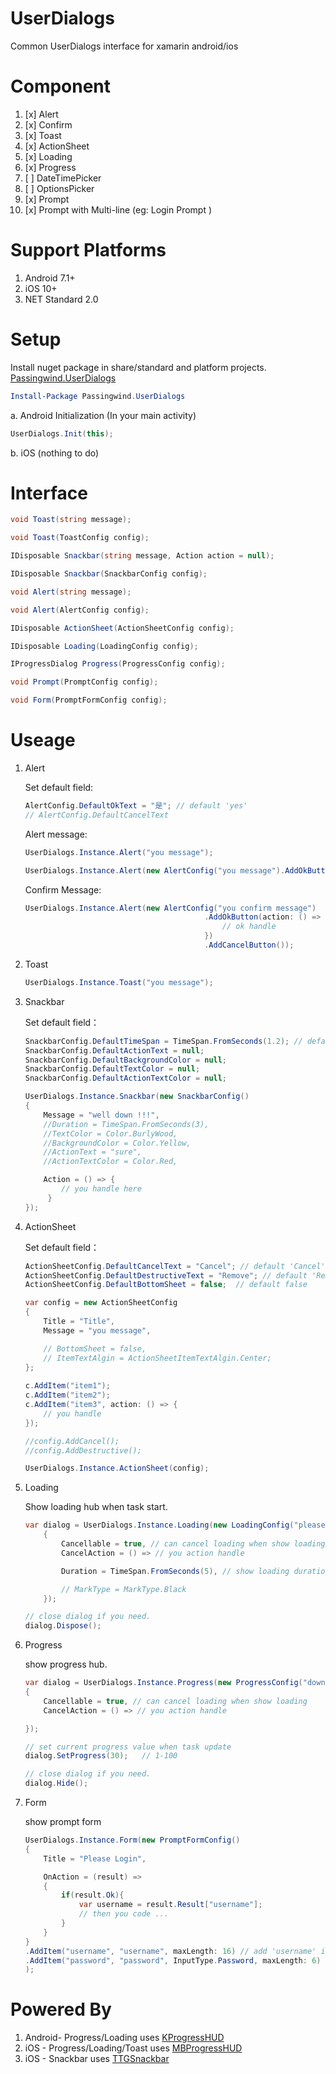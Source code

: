 
# UserDialogs

Common UserDialogs interface for xamarin android/ios

# Component

1.  [x] Alert
2.  [x] Confirm
3.  [x] Toast
4.  [x] ActionSheet
5.  [x] Loading
6.  [x] Progress
7.  [ ] DateTimePicker
8.  [ ] OptionsPicker
9.  [x] Prompt
10. [x] Prompt with Multi-line (eg: Login Prompt ) 

# Support Platforms

1. Android 7.1+
2. iOS 10+
3. NET Standard 2.0

# Setup

Install nuget package in share/standard and platform projects. [Passingwind.UserDialogs](https://www.nuget.org/packages/Passingwind.UserDialogs/)

~~~~ powershell
Install-Package Passingwind.UserDialogs
~~~~

a. Android Initialization (In your main activity)  

~~~~ csharp
UserDialogs.Init(this);
~~~~

b. iOS (nothing to do)

# Interface

~~~~ csharp
void Toast(string message);

void Toast(ToastConfig config);

IDisposable Snackbar(string message, Action action = null);

IDisposable Snackbar(SnackbarConfig config);

void Alert(string message);

void Alert(AlertConfig config);

IDisposable ActionSheet(ActionSheetConfig config);

IDisposable Loading(LoadingConfig config);

IProgressDialog Progress(ProgressConfig config);

void Prompt(PromptConfig config);

void Form(PromptFormConfig config);

~~~~

# Useage

1. Alert

    Set default field:

    ~~~~ csharp
    AlertConfig.DefaultOkText = "是"; // default 'yes'
    // AlertConfig.DefaultCancelText
    ~~~~

    Alert message:

    ~~~~ csharp
    UserDialogs.Instance.Alert("you message");

    UserDialogs.Instance.Alert(new AlertConfig("you message").AddOkButton());
    ~~~~

    Confirm Message:

    ~~~~ csharp
    UserDialogs.Instance.Alert(new AlertConfig("you confirm message")
                                            .AddOkButton(action: () => {
                                                // ok handle
                                            })
                                            .AddCancelButton());
    ~~~~

2. Toast
  
    ~~~~ csharp
    UserDialogs.Instance.Toast("you message");
    ~~~~

3. Snackbar

    Set default field：

    ~~~~ csharp
    SnackbarConfig.DefaultTimeSpan = TimeSpan.FromSeconds(1.2); // default 1.2s
    SnackbarConfig.DefaultActionText = null;
    SnackbarConfig.DefaultBackgroundColor = null;
    SnackbarConfig.DefaultTextColor = null;
    SnackbarConfig.DefaultActionTextColor = null;
    ~~~~
  
    ~~~~ csharp
    UserDialogs.Instance.Snackbar(new SnackbarConfig()
    {
        Message = "well down !!!",
        //Duration = TimeSpan.FromSeconds(3),
        //TextColor = Color.BurlyWood,
        //BackgroundColor = Color.Yellow,
        //ActionText = "sure",
        //ActionTextColor = Color.Red,

        Action = () => {
            // you handle here
         }
    });
    ~~~~

4. ActionSheet

    Set default field：

    ~~~~ csharp
    ActionSheetConfig.DefaultCancelText = "Cancel"; // default 'Cancel'
    ActionSheetConfig.DefaultDestructiveText = "Remove"; // default 'Remove'
    ActionSheetConfig.DefaultBottomSheet = false;  // default false
    ~~~~
  
    ~~~~ csharp
    var config = new ActionSheetConfig
    {
        Title = "Title",
        Message = "you message",

        // BottomSheet = false,
        // ItemTextAlgin = ActionSheetItemTextAlgin.Center;
    };
  
    c.AddItem("item1");
    c.AddItem("item2");
    c.AddItem("item3", action: () => {
        // you handle 
    });

    //config.AddCancel();
    //config.AddDestructive();

    UserDialogs.Instance.ActionSheet(config);
    ~~~~

5. Loading

    Show loading hub when task start.

    ~~~~ csharp
    var dialog = UserDialogs.Instance.Loading(new LoadingConfig("please wait")
        {
            Cancellable = true, // can cancel loading when show loading
            CancelAction = () => // you action handle 

            Duration = TimeSpan.FromSeconds(5), // show loading duration second

            // MarkType = MarkType.Black 
        });

    // close dialog if you need.
    dialog.Dispose();
    ~~~~

6. Progress

    show progress hub.

    ~~~~ csharp
    var dialog = UserDialogs.Instance.Progress(new ProgressConfig("download...")
    {
        Cancellable = true, // can cancel loading when show loading 
        CancelAction = () => // you action handle

    });

    // set current progress value when task update
    dialog.SetProgress(30);   // 1-100

    // close dialog if you need.
    dialog.Hide();
    ~~~~


7. Form

    show prompt form 
    
    ~~~~ csharp
    UserDialogs.Instance.Form(new PromptFormConfig()
    {
        Title = "Please Login", 

        OnAction = (result) =>
        {
            if(result.Ok){ 
                var username = result.Result["username"]; 
                // then you code ...
            } 
        }
    }
    .AddItem("username", "username", maxLength: 16) // add 'username' inputbox
    .AddItem("password", "password", InputType.Password, maxLength: 6) // add 'password' password inputbox
    );
    ~~~~
  

# Powered By

1. Android- Progress/Loading uses [KProgressHUD](https://github.com/jxnkwlp/KProgressHUD.csharp)
2. iOS - Progress/Loading/Toast uses  [MBProgressHUD](https://github.com/ricardo-ch/xamarin-mbprogresshud-ios/)
3. iOS - Snackbar uses  [TTGSnackbar](https://github.com/MarcBruins/TTGSnackbar-Xamarin-iOS)
